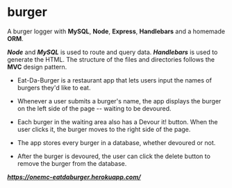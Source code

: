 # burger

A burger logger with **MySQL**, **Node**, **Express**, **Handlebars** and a homemade **ORM**.

***Node*** and ***MySQL*** is used to route and query data. ***Handlebars*** is used to generate the HTML. The structure of the files and directories follows the **MVC** design pattern. 

* Eat-Da-Burger is a restaurant app that lets users input the names of burgers they'd like to eat.

* Whenever a user submits a burger's name, the app displays the burger on the left side of the page -- waiting to be devoured.

* Each burger in the waiting area also has a Devour it! button. When the user clicks it, the burger moves to the right side of the page.

* The app stores every burger in a database, whether devoured or not.

* After the burger is devoured, the user can click the delete button to remove the burger from the database.

***https://onemc-eatdaburger.herokuapp.com/***






